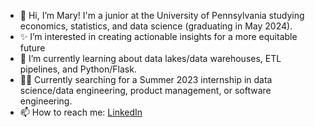 - 🤍 Hi, I’m Mary! I'm a junior at the University of Pennsylvania studying economics, statistics, and data science (graduating in May 2024).
- ✨ I’m interested in creating actionable insights for a more equitable future
- 🌱 I’m currently learning about data lakes/data warehouses, ETL pipelines, and Python/Flask.
- ✍🏻 Currently searching for a Summer 2023 internship in data science/data engineering, product management, or software engineering.
- 📫 How to reach me: <a href="https://www.linkedin.com/in/mxumary/">LinkedIn</a>

<!---
mxumary/mxumary is a ✨ special ✨ repository because its `README.md` (this file) appears on your GitHub profile.
You can click the Preview link to take a look at your changes.
--->
